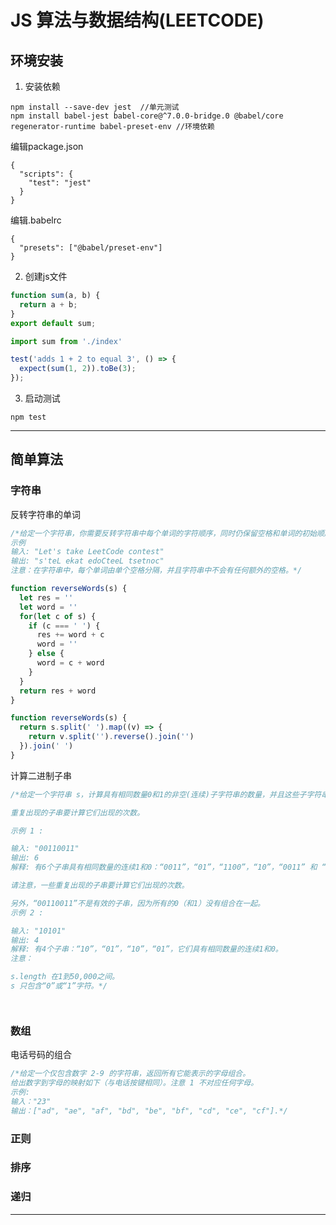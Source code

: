 # JS 算法与数据结构(LEETCODE)

## 环境安装

1. 安装依赖

  ```
  npm install --save-dev jest  //单元测试
  npm install babel-jest babel-core@^7.0.0-bridge.0 @babel/core regenerator-runtime babel-preset-env //环境依赖
  ```
  编辑package.json

  ```
  {
    "scripts": {
      "test": "jest"
    }
  }
  ```

  编辑.babelrc
  ```
  {
    "presets": ["@babel/preset-env"]
  }
  ```

2. 创建js文件

  ```js
  function sum(a, b) {
    return a + b;
  }
  export default sum;
  ```

  ```js
  import sum from './index'

  test('adds 1 + 2 to equal 3', () => {
    expect(sum(1, 2)).toBe(3);
  });
  ```

3. 启动测试

  ```
  npm test
  ```

---

## 简单算法

### 字符串

  反转字符串的单词

  ```js
  /*给定一个字符串，你需要反转字符串中每个单词的字符顺序，同时仍保留空格和单词的初始顺序。
  示例
  输入: "Let's take LeetCode contest"
  输出: "s'teL ekat edoCteeL tsetnoc" 
  注意：在字符串中，每个单词由单个空格分隔，并且字符串中不会有任何额外的空格。*/

  function reverseWords(s) {
    let res = ''
    let word = ''
    for(let c of s) {
      if (c === ' ') {
        res += word + c
        word = ''
      } else {
        word = c + word
      }
    }
    return res + word
  }

  function reverseWords(s) {
    return s.split(' ').map((v) => {
      return v.split('').reverse().join('')
    }).join(' ')
  }
  ```
  计算二进制子串


  ```js
  /*给定一个字符串 s，计算具有相同数量0和1的非空(连续)子字符串的数量，并且这些子字符串中的所有0和所有1都是组合在一起的。

  重复出现的子串要计算它们出现的次数。

  示例 1 :

  输入: "00110011"
  输出: 6
  解释: 有6个子串具有相同数量的连续1和0：“0011”，“01”，“1100”，“10”，“0011” 和 “01”。

  请注意，一些重复出现的子串要计算它们出现的次数。

  另外，“00110011”不是有效的子串，因为所有的0（和1）没有组合在一起。
  示例 2 :

  输入: "10101"
  输出: 4
  解释: 有4个子串：“10”，“01”，“10”，“01”，它们具有相同数量的连续1和0。
  注意：

  s.length 在1到50,000之间。
  s 只包含“0”或“1”字符。*/




  ```

### 数组

  电话号码的组合

  ```js
  /*给定一个仅包含数字 2-9 的字符串，返回所有它能表示的字母组合。
  给出数字到字母的映射如下（与电话按键相同）。注意 1 不对应任何字母。
  示例:
  输入："23"
  输出：["ad", "ae", "af", "bd", "be", "bf", "cd", "ce", "cf"].*/
  
  ```


### 正则


### 排序


### 递归


---